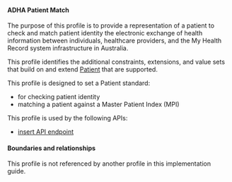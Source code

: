 #### ADHA Patient Match
The purpose of this profile is to provide a representation of a patient to check and match patient identity the electronic exchange of health information between individuals, healthcare providers, and the My Health Record system infrastructure in Australia.

This profile identifies the additional constraints, extensions, and value sets that build on and extend [Patient](http://hl7.org/fhir/R4/patient.html) that are supported. 

This profile is designed to set a Patient standard:
* for checking patient identity
* matching a patient against a Master Patient Index (MPI) 

This profile is used by the following APIs:
* [insert API endpoint](StructureDefinition-TBD-1.html)


#### Boundaries and relationships
This profile is not referenced by another profile in this implementation guide.  